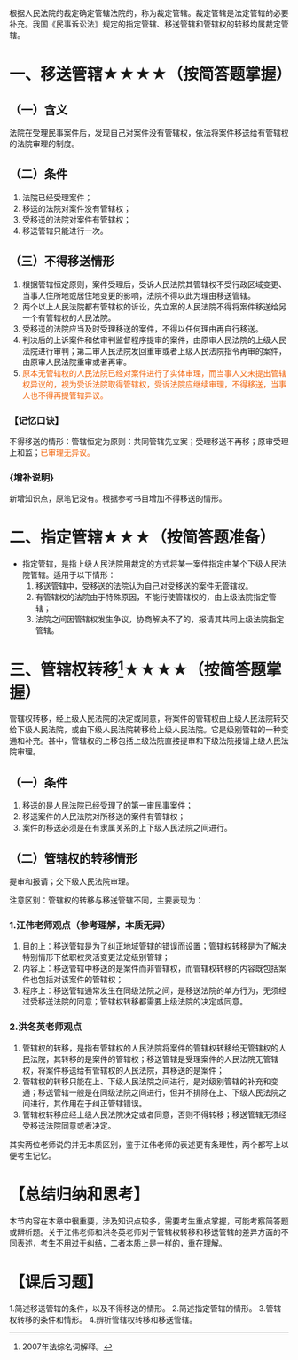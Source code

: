 根据人民法院的裁定确定管辖法院的，称为裁定管辖。裁定管辖是法定管辖的必要补充。我国《民事诉讼法》规定的指定管辖、移送管辖和管辖权的转移均属裁定管辖。
# 一、移送管辖★★★★（按简答题掌握）
## （一）含义
法院在受理民事案件后，发现自己对案件没有管辖权，依法将案件移送给有管辖权的法院审理的制度。
## （二）条件
1. 法院已经受理案件；
2. 移送的法院对案件没有管辖权；
3. 受移送的法院对案件有管辖权；
4. 移送管辖只能进行一次。
## （三）不得移送情形
1. 根据管辖恒定原则，案件受理后，受诉人民法院其管辖权不受行政区域变更、当事人住所地或居住地变更的影响，法院不得以此为理由移送管辖。
2. 两个以上人民法院都有管辖权的诉讼，先立案的人民法院不得将案件移送给另一个有管辖权的人民法院。
3. 受移送的法院应当及时受理移送的案件，不得以任何理由再自行移送。
4. 判决后的上诉案件和依审判监督程序提审的案件，由原审人民法院的上级人民法院进行审判；第二审人民法院发回重审或者上级人民法院指令再审的案件，由原审人民法院重审或者再审。
5. <font color=#F36208>原本无管辖权的人民法院已经对案件进行了实体审理，而当事人又未提出管辖权异议的，视为受诉法院取得管辖权，受诉法院应继续审理，不得移送，当事人也不得再提管辖异议。</font>
### 【记忆口诀】
不得移送的情形：管辖恒定为原则：共同管辖先立案；受理移送不再移；原审受理上和监；<font color=#F36208>已审理无异议。</font>
### {增补说明}
新增知识点，原笔记没有。根据参考书目增加不得移送的情形。
# 二、指定管辖★★★（按简答题准备）
- 指定管辖，是指上级人民法院用裁定的方式将某一案件指定由某个下级人民法院管辖。适用于以下情形：
	1. 移送管辖中，受移送的法院认为自己对受移送的案件无管辖权。
	2. 有管辖权的法院由于特殊原因，不能行使管辖权的，由上级法院指定管辖；
	3. 法院之间因管辖权发生争议，协商解决不了的，报请其共同上级法院指定管辖。
# 三、管辖权转移[^1]★★★★（按简答题掌握）
管辖权转移，经上级人民法院的决定或同意，将案件的管辖权由上级人民法院转交给下级人民法院，或由下级人民法院转移给上级人民法院。它是级别管辖的一种变通和补充。甚中，管辖权的上移包括上级法院直接提审和下级法院报请上级人民法院审理。
## （一）条件
1. 移送的是人民法院已经受理了的第一审民事案件；
2. 移送案件的人民法院对所移送的案件有管辖权；
3. 案件的移送必须是在有隶属关系的上下级人民法院之间进行。
## （二）管辖权的转移情形
提审和报请；交下级人民法院审理。

注意区别：管辖权的转移与移送管辖不同，主要表现为：
### 1.江伟老师观点（参考理解，本质无异）
1. 目的上：移送管辖是为了纠正地域管辖的错误而设置；管辖权转移是为了解决特别情形下依职权灵活变更法定级别管辖；
2. 内容上：移送管辖中移送的是案件而非管辖权，而管辖权转移的内容既包括案件也包括对该案件的管辖权；
3. 程序上：移送管辖通常发生在同级法院之间，是移送法院的单方行为，无须经过受移送法院的同意；管辖权转移都需要上级法院的决定或同意。
### 2.洪冬英老师观点
1. 管辖权的转移，是指有管辖权的人民法院将案件的管辖权转移给无管辖权的人民法院，其转移的是案件的管辖权；移送管辖是受理案件的人民法院无管辖权，将案件移送给有管辖权的人民法院，其移送的是案件；
2. 管辖权的转移只能在上、下级人民法院之间进行，是对级别管辖的补充和变通；移送管辖一般是在同级法院之间进行，但并不排除在上、下级人民法院之间进行，其作用在于纠正管辖错误。
3. 管辖权转移应经上级人民法院决定或者同意，否则不得转移；移送管辖无须经受移送法院同意或者决定。

其实两位老师说的并无本质区别，鉴于江伟老师的表述更有条理性，两个都写上以便考生记忆。
# 【总结归纳和思考】
本节内容在本章中很重要，涉及知识点较多，需要考生重点掌握，可能考察简答题或辨析题。关于江伟老师和洪冬英老师对于管辖权转移和移送管辖的差异方面的不同表述，考生不用过于纠结，二者本质上是一样的，重在理解。
# 【课后习题】
1.简述移送管辖的条件，以及不得移送的情形。
2.简述指定管辖的情形。
3.管辖权转移的条件和情形。
4.辨析管辖权转移和移送管辖。

[^1]:2007年法综名词解释。